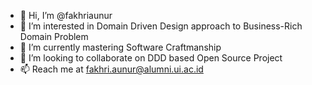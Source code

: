 - 👋 Hi, I’m @fakhriaunur
- 👀 I’m interested in Domain Driven Design approach to Business-Rich Domain Problem
- 🌱 I’m currently mastering Software Craftmanship
- 💞️ I’m looking to collaborate on DDD based Open Source Project
- 📫 Reach me at fakhri.aunur@alumni.ui.ac.id

<!---
fakhriaunur/fakhriaunur is a ✨ special ✨ repository because its `README.md` (this file) appears on your GitHub profile.
You can click the Preview link to take a look at your changes.
--->
